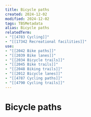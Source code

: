 ```yaml
---
title: Bicycle paths
created: 2024-12-02
modified: 2024-12-02
tags: TBSMetadata
alias: Bicycle paths
relatedTerm:
- "[[4783 Cycling]]"
- "[[17342 Recreational facilities]]"
use:
- "[[2042 Bike paths]]"
- "[[2039 Bike lanes]]"
- "[[2034 Bicycle trails]]"
- "[[2045 Bike trails]]"
- "[[2048 Biking trails]]"
- "[[2012 Bicycle lanes]]"
- "[[4787 Cycling paths]]"
- "[[4790 Cycling trails]]"
---
```

# Bicycle paths
